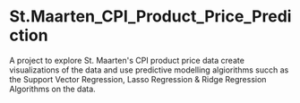 # St.Maarten_CPI_Product_Price_Prediction

A project to explore St. Maarten's CPI product price data create visualizations of the data and use predictive modelling algiorithms succh as the Support Vector Regression, Lasso Regression & Ridge Regression Algorithms on the data.
